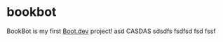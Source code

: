 # bookbot

BookBot is my first [Boot.dev](https://www.boot.dev) project!
asd
CASDAS
sdsdfs
fsdfsd
fsd
fssf